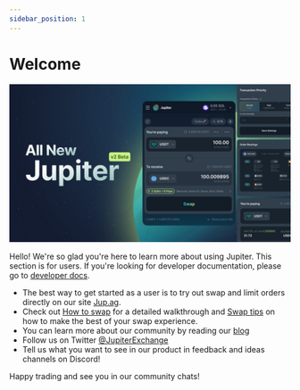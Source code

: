 ```yaml
---
sidebar_position: 1
---
```


# Welcome
![Jupv2](../static/img/jup_v2.jpeg)


Hello! We're so glad you're here to learn more about using Jupiter. This section is for users. If you're looking for developer documentation, please go to [developer docs](/docs).

- The best way to get started as a user is to try out swap and limit orders directly on our site [Jup.ag](https://jup.ag).
- Check out [How to swap](./swap) for a detailed walkthrough and [Swap tips](./swap-tips) on how to make the best of your swap experience.
- You can learn more about our community by reading our [blog](/blog)
- Follow us on Twitter [@JupiterExchange](https://twitter.com/JupiterExchange) 
- Tell us what you want to see in our product in feedback and ideas channels on Discord! 

Happy trading and see you in our community chats!
 

